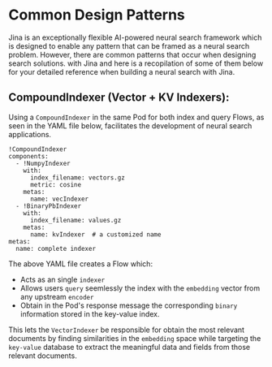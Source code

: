 # Common Design Patterns
Jina is an exceptionally flexible AI-powered neural search framework which is designed to enable any pattern that can be framed as a neural search problem. However, there are common patterns that occur when designing search solutions. with Jina and here is a recopilation of some of them below for your detailed reference when building a neural search with Jina.  

## CompoundIndexer (Vector + KV Indexers):

Using a `CompoundIndexer` in the same Pod for both index and query Flows, as seen in the YAML file below, facilitates the development of neural search applications. 

```
!CompoundIndexer
components:
  - !NumpyIndexer
    with:
      index_filename: vectors.gz
      metric: cosine
    metas:
      name: vecIndexer
  - !BinaryPbIndexer
    with:
      index_filename: values.gz
    metas:
      name: kvIndexer  # a customized name
metas:
  name: complete indexer
```

The above YAML file creates a Flow which:
    
- Acts as an single `indexer`
- Allows users `query` seemlessly the index with the `embedding` vector from any upstream `encoder`  
- Obtain in the Pod's response message the corresponding `binary` information stored in the key-value index. 

This lets the `VectorIndexer` be responsible for obtain the most relevant documents by finding similarities in the `embedding` space while targeting the `key-value` database to extract the meaningful data and fields from those relevant documents.

